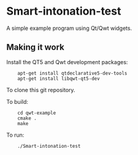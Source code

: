 # Smart-intonation-test

A simple example program using Qt/Qwt widgets.



## Making it work

Install the QT5 and Qwt development packages:

```
    apt-get install qtdeclarative5-dev-tools
    apt-get install libqwt-qt5-dev
```

To clone this git repository.

To build:

```
    cd qwt-example
    cmake .
    make
```

To run:

```
    ./Smart-intonation-test
```
